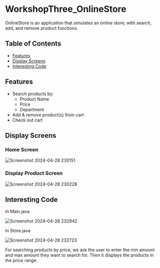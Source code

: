 # WorkshopThree_OnlineStore

OnlineStore is an application that simulates an online store; with search, add, and remove product functions. 
## Table of Contents

- [Features](#features)
- [Display Screens](#display-screens)
- [Interesting Code](#interesting-code)

## Features
- Search products by:
  - Product Name
  - Price
  - Department
- Add & remove product(s) from cart
- Check out cart

## Display Screens
### Home Screen
![Screenshot 2024-04-28 230151](https://github.com/OGPrago/WorkshopThree_OnlineStore/assets/37696960/40a858c4-7f23-4c7c-88cf-c451489e968e)

### Display Product Screen
![Screenshot 2024-04-28 230228](https://github.com/OGPrago/WorkshopThree_OnlineStore/assets/37696960/536a85ae-2d1c-4655-ac90-4c959fec6523)

## Interesting Code
In Main.java

![Screenshot 2024-04-28 232942](https://github.com/OGPrago/WorkshopThree_OnlineStore/assets/37696960/26aa27b3-0e8b-4fc1-ad92-5d2c53209cb4)

In Store.java

![Screenshot 2024-04-28 232723](https://github.com/OGPrago/WorkshopThree_OnlineStore/assets/37696960/bda28411-1789-429f-8af6-4fea8f389b46)

For searching products by price, we ask the user to enter the min amount and max amount they want to search for. Then it displays the products in the price range. 

